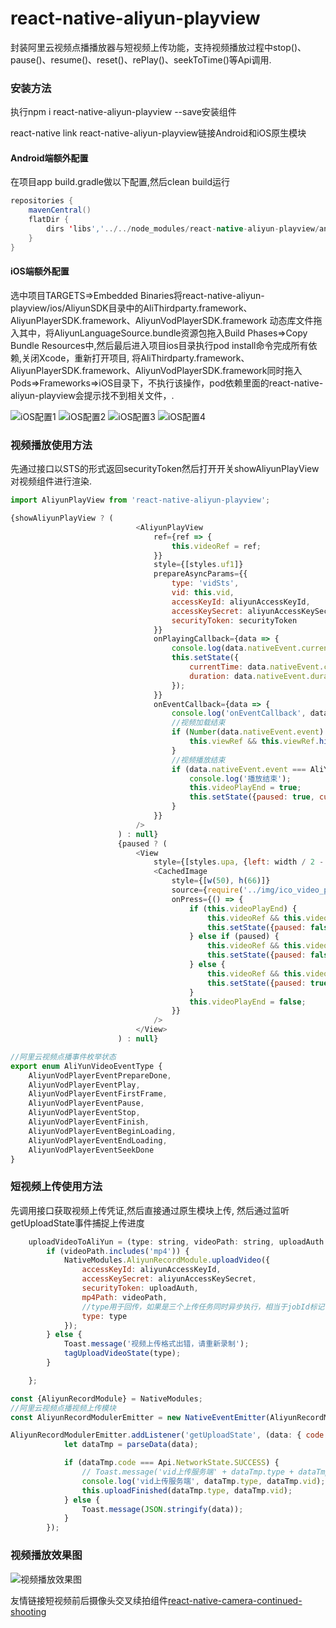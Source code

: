 # react-native-aliyun-playview
封装阿里云视频点播播放器与短视频上传功能，支持视频播放过程中stop()、pause()、resume()、reset()、rePlay()、seekToTime()等Api调用.

### 安装方法
执行npm i react-native-aliyun-playview --save安装组件

react-native link react-native-aliyun-playview链接Android和iOS原生模块
#### Android端额外配置
在项目app build.gradle做以下配置,然后clean build运行
```java
repositories {
    mavenCentral()
    flatDir {
        dirs 'libs','../../node_modules/react-native-aliyun-playview/android/libs' //this way we can find the .aar file in libs folder
    }
}
```
#### iOS端额外配置
选中项目TARGETS=>Embedded Binaries将react-native-aliyun-playview/ios/AliyunSDK目录中的AliThirdparty.framework、AliyunPlayerSDK.framework、AliyunVodPlayerSDK.framework
动态库文件拖入其中，将AliyunLanguageSource.bundle资源包拖入Build Phases=>Copy Bundle Resources中,然后最后进入项目ios目录执行pod install命令完成所有依赖,关闭Xcode，重新打开项目,
将AliThirdparty.framework、AliyunPlayerSDK.framework、AliyunVodPlayerSDK.framework同时拖入Pods=>Frameworks=>iOS目录下，不执行该操作，pod依赖里面的react-native-aliyun-playview会提示找不到相关文件，.

![iOS配置1](./iOS_step1.jpeg)   ![iOS配置2](./iOS_step2.jpeg)   ![iOS配置3](./iOS_step3.jpeg)    ![iOS配置4](./iOS_step4.jpeg)

### 视频播放使用方法
先通过接口以STS的形式返回securityToken然后打开开关showAliyunPlayView对视频组件进行渲染.
```javascript
import AliyunPlayView from 'react-native-aliyun-playview';

{showAliyunPlayView ? (
                            <AliyunPlayView
                                ref={ref => {
                                    this.videoRef = ref;
                                }}
                                style={[styles.uf1]}
                                prepareAsyncParams={{
                                    type: 'vidSts',
                                    vid: this.vid,
                                    accessKeyId: aliyunAccessKeyId,
                                    accessKeySecret: aliyunAccessKeySecret,
                                    securityToken: securityToken
                                }}
                                onPlayingCallback={data => {
                                    console.log(data.nativeEvent.currentTime, data.nativeEvent.duration);
                                    this.setState({
                                        currentTime: data.nativeEvent.currentTime,
                                        duration: data.nativeEvent.duration
                                    });
                                }}
                                onEventCallback={data => {
                                    console.log('onEventCallback', data.nativeEvent);
                                    //视频加载结束
                                    if (Number(data.nativeEvent.event) === AliYunVideoEventType.AliyunVodPlayerEventFirstFrame) {
                                        this.viewRef && this.viewRef.hideLoading();
                                    }
                                    //视频播放结束
                                    if (data.nativeEvent.event === AliYunVideoEventType.AliyunVodPlayerEventFinish) {
                                        console.log('播放结束');
                                        this.videoPlayEnd = true;
                                        this.setState({paused: true, currentTime: this.state.duration});
                                    }
                                }}
                            />
                        ) : null}
                        {paused ? (
                            <View
                                style={[styles.upa, {left: width / 2 - scaleSize(25)}, {top: videoViewHeight / 2 - scaleSize(33)}]}>
                                <CachedImage
                                    style={[w(50), h(66)]}
                                    source={require('../img/ico_video_play_one.png')}
                                    onPress={() => {
                                        if (this.videoPlayEnd) {
                                            this.videoRef && this.videoRef.rePlay();
                                            this.setState({paused: false});
                                        } else if (paused) {
                                            this.videoRef && this.videoRef.resume();
                                            this.setState({paused: false});
                                        } else {
                                            this.videoRef && this.videoRef.pause();
                                            this.setState({paused: true});
                                        }
                                        this.videoPlayEnd = false;
                                    }}
                                />
                            </View>
                        ) : null}
```
```javascript
//阿里云视频点播事件枚举状态
export enum AliYunVideoEventType {
    AliyunVodPlayerEventPrepareDone,
    AliyunVodPlayerEventPlay,
    AliyunVodPlayerEventFirstFrame,
    AliyunVodPlayerEventPause,
    AliyunVodPlayerEventStop,
    AliyunVodPlayerEventFinish,
    AliyunVodPlayerEventBeginLoading,
    AliyunVodPlayerEventEndLoading,
    AliyunVodPlayerEventSeekDone
}
```

### 短视频上传使用方法
先调用接口获取视频上传凭证,然后直接通过原生模块上传, 然后通过监听getUploadState事件捕捉上传进度
```javascript
    uploadVideoToAliYun = (type: string, videoPath: string, uploadAuth: string) => {
        if (videoPath.includes('mp4')) {
            NativeModules.AliyunRecordModule.uploadVideo({
                accessKeyId: aliyunAccessKeyId,
                accessKeySecret: aliyunAccessKeySecret,
                securityToken: uploadAuth,
                mp4Path: videoPath,
                //type用于回传，如果是三个上传任务同时异步执行，相当于jobId标记
                type: type
            });
        } else {
            Toast.message('视频上传格式出错，请重新录制');
            tagUploadVideoState(type);
        }

    };
```
```javascript
const {AliyunRecordModule} = NativeModules;
//阿里云视频点播视频上传模块
const AliyunRecordModulerEmitter = new NativeEventEmitter(AliyunRecordModule);

AliyunRecordModulerEmitter.addListener('getUploadState', (data: { code: number; message: string; vid: string; type: string }) => {
            let dataTmp = parseData(data);

            if (dataTmp.code === Api.NetworkState.SUCCESS) {
                // Toast.message('vid上传服务端' + dataTmp.type + dataTmp.vid);
                console.log('vid上传服务端', dataTmp.type, dataTmp.vid);
                this.uploadFinished(dataTmp.type, dataTmp.vid);
            } else {
                Toast.message(JSON.stringify(data));
            }
        });
```

### 视频播放效果图

![视频播放效果图](./iOS效果图.png)

友情链接短视频前后摄像头交叉续拍组件[react-native-camera-continued-shooting](https://github.com/bozaigao/react-native-camera-continued-shooting)

